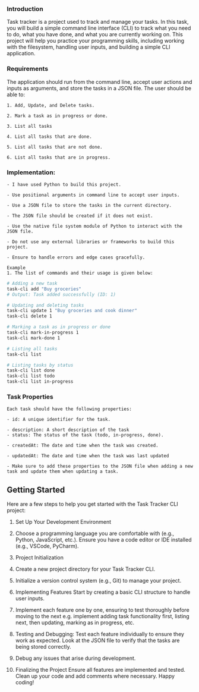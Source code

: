 <!-- Contains the instructions for the task -->
### Introduction
Task tracker is a project used to track and manage your tasks. In this task, you will build a simple command line interface (CLI) to track what you need to do, what you have done, and what you are currently working on. This project will help you practice your programming skills, including working with the filesystem, handling user inputs, and building a simple CLI application.

### Requirements
The application should run from the command line, accept user actions and inputs as arguments, and store the tasks in a JSON file. The user should be able to:
```plaintext
1. Add, Update, and Delete tasks.

2. Mark a task as in progress or done.

3. List all tasks

4. List all tasks that are done.

5. List all tasks that are not done.

6. List all tasks that are in progress.
```

### Implementation:
```text
- I have used Python to build this project.

- Use positional arguments in command line to accept user inputs.

- Use a JSON file to store the tasks in the current directory.

- The JSON file should be created if it does not exist.

- Use the native file system module of Python to interact with the JSON file.

- Do not use any external libraries or frameworks to build this project.

- Ensure to handle errors and edge cases gracefully.

Example
1. The list of commands and their usage is given below:
```
```bash
# Adding a new task
task-cli add "Buy groceries"
# Output: Task added successfully (ID: 1)

# Updating and deleting tasks
task-cli update 1 "Buy groceries and cook dinner"
task-cli delete 1

# Marking a task as in progress or done
task-cli mark-in-progress 1
task-cli mark-done 1

# Listing all tasks
task-cli list

# Listing tasks by status
task-cli list done
task-cli list todo
task-cli list in-progress
```

### Task Properties
```plaintext
Each task should have the following properties:

- id: A unique identifier for the task.

- description: A short description of the task
- status: The status of the task (todo, in-progress, done).

- createdAt: The date and time when the task was created.

- updatedAt: The date and time when the task was last updated

- Make sure to add these properties to the JSON file when adding a new task and update them when updating a task.

```

## Getting Started
Here are a few steps to help you get started with the Task Tracker CLI project:

1. Set Up Your Development Environment

2. Choose a programming language you are comfortable with (e.g., Python, JavaScript, etc.).
Ensure you have a code editor or IDE installed (e.g., VSCode, PyCharm).

3. Project Initialization

4. Create a new project directory for your Task Tracker CLI.

5. Initialize a version control system (e.g., Git) to manage your project.

6. Implementing Features
Start by creating a basic CLI structure to handle user inputs.

7. Implement each feature one by one, ensuring to test thoroughly before moving to the next e.g. implement adding task functionality first, listing next, then updating, marking as in progress, etc.

8. Testing and Debugging:
Test each feature individually to ensure they work as expected. Look at the JSON file to verify that the tasks are being stored correctly.

9. Debug any issues that arise during development.

10. Finalizing the Project
Ensure all features are implemented and tested.
Clean up your code and add comments where necessary.
Happy coding!

